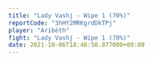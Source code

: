 ```yaml
---
title: "Lady Vashj - Wipe 1 (70%)"
reportCode: "3hHY2MRKgrdDkTPj"
player: "Aribèth"
fight: "Lady Vashj - Wipe 1 (70%)"
date: 2021-10-06T18:48:50.877000+00:00
---
```

